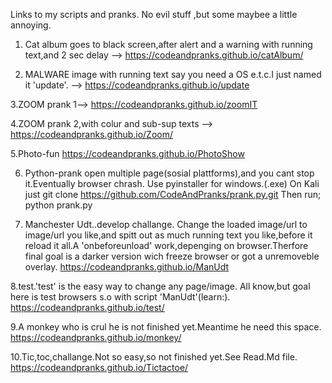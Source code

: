 Links to my scripts and pranks.
No evil stuff ,but some maybee a little annoying.
       
1. Cat album goes to black screen,after alert and a warning with running text,and 2 sec delay --> https://codeandpranks.github.io/catAlbum/ 

2. MALWARE image with running text say you need a OS e.t.c.I just named it 'update'. -->  https://codeandpranks.github.io/update

3.ZOOM prank 1--> https://codeandpranks.github.io/zoomIT

4.ZOOM prank 2,with colur and sub-sup texts  -->  https://codeandpranks.github.io/Zoom/

5.Photo-fun https://codeandpranks.github.io/PhotoShow

6. Python-prank open multiple page(sosial plattforms),and you cant stop it.Eventually browser chrash.
Use pyinstaller for windows.(.exe)
On Kali just git clone https://github.com/CodeAndPranks/prank.py.git
Then run; python prank.py

8. Manchester Udt..develop challange.
Change the loaded image/url to image/url you like,and spitt out as much running text you like,before it reload it all.A 'onbeforeunload' work,depenging on browser.Therfore final goal is a darker version wich freeze browser or got a unremoveble overlay.
https://codeandpranks.github.io/ManUdt

8.test.'test' is the easy way to change any page/image.
All know,but goal here is test browsers s.o with script 'ManUdt'(learn:). https://codeandpranks.github.io/test/

9.A monkey who is crul he is not finished yet.Meantime he need this space. https://codeandpranks.github.io/monkey/

10.Tic,toc,challange.Not so easy,so not finished yet.See Read.Md file.
https://codeandpranks.github.io/Tictactoe/
